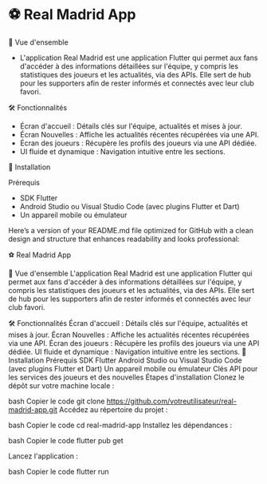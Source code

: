 # ⚽ Real Madrid App

🌟 Vue d'ensemble

- L'application Real Madrid est une application Flutter qui permet aux fans d'accéder à des informations détaillées sur l'équipe, y compris les statistiques des joueurs et les actualités, via des APIs. Elle sert de hub pour les supporters afin de rester informés et connectés avec leur club favori.

🛠️ Fonctionnalités

- Écran d'accueil : Détails clés sur l'équipe, actualités et mises à jour.
- Écran Nouvelles : Affiche les actualités récentes récupérées via une API.
- Écran des joueurs : Récupère les profils des joueurs via une API dédiée.
- UI fluide et dynamique : Navigation intuitive entre les sections.
  
🚀 Installation

Prérequis

- SDK Flutter
- Android Studio ou Visual Studio Code (avec plugins Flutter et Dart)
- Un appareil mobile ou émulateur


Here’s a version of your README.md file optimized for GitHub with a clean design and structure that enhances readability and looks professional:

⚽ Real Madrid App

🌟 Vue d'ensemble
L'application Real Madrid est une application Flutter qui permet aux fans d'accéder à des informations détaillées sur l'équipe, y compris les statistiques des joueurs et les actualités, via des APIs. Elle sert de hub pour les supporters afin de rester informés et connectés avec leur club favori.

🛠️ Fonctionnalités
Écran d'accueil : Détails clés sur l'équipe, actualités et mises à jour.
Écran Nouvelles : Affiche les actualités récentes récupérées via une API.
Écran des joueurs : Récupère les profils des joueurs via une API dédiée.
UI fluide et dynamique : Navigation intuitive entre les sections.
🚀 Installation
Prérequis
SDK Flutter
Android Studio ou Visual Studio Code (avec plugins Flutter et Dart)
Un appareil mobile ou émulateur
Clés API pour les services des joueurs et des nouvelles
Étapes d'installation
Clonez le dépôt sur votre machine locale :

bash
Copier le code
git clone https://github.com/votreutilisateur/real-madrid-app.git
Accédez au répertoire du projet :

bash
Copier le code
cd real-madrid-app
Installez les dépendances :

bash
Copier le code
flutter pub get

Lancez l'application :

bash
Copier le code
flutter run

